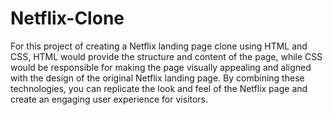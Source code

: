 # Netflix-Clone
For this project of creating a Netflix landing page clone using HTML and CSS, HTML would provide the structure and content of the page, while CSS would be responsible for making the page visually appealing and aligned with the design of the original Netflix landing page. By combining these technologies, you can replicate the look and feel of the Netflix page and create an engaging user experience for visitors.
